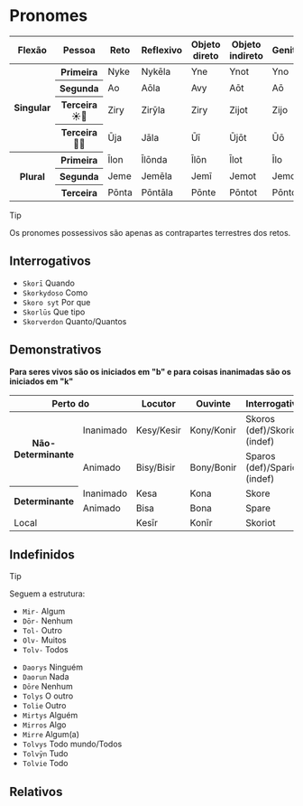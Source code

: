 # Pronomes

<table>
	<thead>
		<tr>
			<th>Flexão</th>
			<th>Pessoa</th>
			<th>Reto</th>
			<th>Reflexivo</th>
			<th>Objeto direto</th>
			<th>Objeto indireto</th>
			<th>Genitivo</th>
			<th>Determinante possessivo</th>
			<th>Possessivo</th>
		</tr>
	</thead>
	<tr>
		<th rowspan="4">Singular</th>
		<th>Primeira</th>
		<td>Nyke</td>
		<td>Nykēla</td>
		<td>Yne</td>
		<td>Ynot</td>
		<td>Yno</td>
		<td>Ñuha</td>
		<td>Ñuhon</td>
	</tr>
	<tr>
		<th>Segunda</th>
		<td>Ao</td>
		<td>Aōla</td>
		<td>Avy</td>
		<td>Aōt</td>
		<td>Aō</td>
		<td>Aōha</td>
		<td>Aōhon</td>
	</tr>
	<tr>
		<th>Terceira ☀️🌙</th>
		<td>Ziry</td>
		<td>Zirȳla</td>
		<td>Ziry</td>
		<td>Zijot</td>
		<td>Zijo</td>
		<td>Zȳha</td>
		<td>Zȳhon</td>
	</tr>
	<tr>
		<th>Terceira 🌱🌊</th>
		<td>Ūja</td>
		<td>Jāla</td>
		<td>Ūī</td>
		<td>Ūjōt</td>
		<td>Ūō</td>
		<td>Jāha</td>
		<td>Jāhon</td>
	</tr>
	<tr>
		<th rowspan="3">Plural</th>
		<th>Primeira</th>
		<td>Īlon</td>
		<td>Īlōnda</td>
		<td>Īlōn</td>
		<td>Īlot</td>
		<td>Īlo</td>
		<td>Īlva</td>
		<td>Īlvon</td>
	</tr>
	<tr>
		<th>Segunda</th>
		<td>Jeme</td>
		<td>Jemēla</td>
		<td>Jemī</td>
		<td>Jemot</td>
		<td>Jemo</td>
		<td>Jeva</td>
		<td>Jevon</td>
	</tr>
	<tr>
		<th>Terceira</th>
		<td>Pōnta</td>
		<td>Pōntāla</td>
		<td>Pōnte</td>
		<td>Pōntot</td>
		<td>Pōnto</td>
		<td>Pōja</td>
		<td>Pōjon</td>
	</tr>
</table>

> [!TIP]
> Os pronomes possessivos são apenas as contrapartes terrestres dos retos.

## Interrogativos

-   `Skorī` Quando
-   `Skorkydoso` Como
-   `Skoro syt` Por que
-   `Skorlūs` Que tipo
-   `Skorverdon` Quanto/Quantos

## Demonstrativos

**Para seres vivos são os iniciados em "b" e para coisas inanimadas são os iniciados em "k"**

<table>
    <thead>
        <tr>
            <th colspan="2">Perto do</th>
            <th>Locutor</th>
            <th>Ouvinte</th>
            <th>Interrogativo</th>
        </tr>
	</thead>
	<tr>
		<th rowspan="2">Não-Determinante</th>
		<td>Inanimado</td>
		<td>Kesy/Kesir</td>
		<td>Kony/Konir</td>
		<td>Skoros (def)/Skorion (indef)</td>
	</tr>
	<tr>
		<td>Animado</td>
		<td>Bisy/Bisir</td>
		<td>Bony/Bonir</td>
		<td>Sparos (def)/Sparion (indef)</td>
	</tr>
	<tr>
		<th rowspan="2">Determinante</th>
		<td>Inanimado</td>
		<td>Kesa</td>
		<td>Kona</td>
		<td>Skore</td>
	</tr>
	<tr>
		<td>Animado</td>
		<td>Bisa</td>
		<td>Bona</td>
		<td>Spare</td>
	</tr>
	<tr>
		<td colspan="2">Local</td>
		<td>Kesīr</td>
		<td>Konīr</td>
		<td>Skoriot</td>
	</tr>
</table>

## Indefinidos

> [!TIP]
> Seguem a estrutura:
>
> -   `Mir-` Algum
> -   `Dōr-` Nenhum
> -   `Tol-` Outro
> -   `Olv-` Muitos
> -   `Tolv-` Todos

-   `Daorys` Ninguém
-   `Daorun` Nada
-   `Dōre` Nenhum
-   `Tolys` O outro
-   `Tolie` Outro
-   `Mirtys` Alguém
-   `Mirros` Algo
-   `Mirre` Algum(a)
-   `Tolvys` Todo mundo/Todos
-   `Tolvȳn` Tudo
-   `Tolvie` Todo

## Relativos
